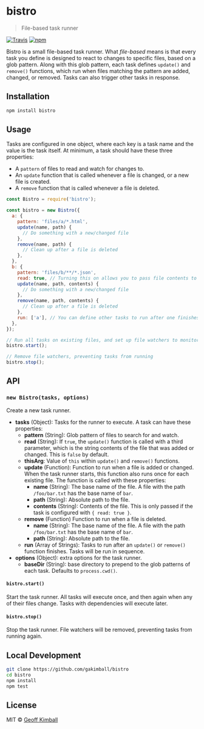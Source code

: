 # bistro

> File-based task runner

[![Travis](https://img.shields.io/travis/gakimball/bistro.svg?maxAge=2592000)](https://travis-ci.org/gakimball/bistro) [![npm](https://img.shields.io/npm/v/bistro.svg?maxAge=2592000)](https://www.npmjs.com/package/bistro)

Bistro is a small file-based task runner. What _file-based_ means is that every task you define is designed to react to changes to specific files, based on a glob pattern. Along with this glob pattern, each task defines `update()` and `remove()` functions, which run when files matching the pattern are added, changed, or removed. Tasks can also trigger other tasks in response.

## Installation

```bash
npm install bistro
```

## Usage

Tasks are configured in one object, where each key is a task name and the value is the task itself. At minimum, a task should have these three properties:

- A `pattern` of files to read and watch for changes to.
- An `update` function that is called whenever a file is changed, or a new file is created.
- A `remove` function that is called whenever a file is deleted.

```js
const Bistro = require('bistro');

const bistro = new Bistro({
  a: {
    pattern: 'files/a/*.html',
    update(name, path) {
      // Do something with a new/changed file
    },
    remove(name, path) {
      // Clean up after a file is deleted
    },
  },
  b: {
    pattern: 'files/b/**/*.json',
    read: true, // Turning this on allows you to pass file contents to the below functions
    update(name, path, contents) {
      // Do something with a new/changed file
    },
    remove(name, path, contents) {
      // Clean up after a file is deleted
    },
    run: ['a'], // You can define other tasks to run after one finishes
  },
});

// Run all tasks on existing files, and set up file watchers to monitor for changes
bistro.start();

// Remove file watchers, preventing tasks from running
bistro.stop();
```

## API

### `new Bistro(tasks, options)`

Create a new task runner.

- **tasks** (Object): Tasks for the runner to execute. A task can have these properties:
  - **pattern** (String): Glob pattern of files to search for and watch.
  - **read** (String): If `true`, the `update()` function is called with a third parameter, which is the string contents of the file that was added or changed. This is `false` by default.
  - **thisArg**: Value of `this` within `update()` and `remove()` functions.
  - **update** (Function): Function to run when a file is added or changed. When the task runner starts, this function also runs once for each existing file. The function is called with these properties:
    - **name** (String): The base name of the file. A file with the path `/foo/bar.txt` has the base name of `bar`.
    - **path** (String): Absolute path to the file.
    - **contents** (String): Contents of the file. This is only passed if the task is configured with `{ read: true }`.
  - **remove** (Function) Function to run when a file is deleted.
    - **name** (String): The base name of the file. A file with the path `/foo/bar.txt` has the base name of `bar`.
    - **path** (String): Absolute path to the file.
  - **run** (Array of Strings): Tasks to run after an `update()` or `remove()` function finishes. Tasks will be run in sequence.
- **options** (Object): extra options for the task runner.
  - **baseDir** (String): base directory to prepend to the glob patterns of each task. Defaults to `process.cwd()`.

#### `bistro.start()`

Start the task runner. All tasks will execute once, and then again when any of their files change. Tasks with dependencies will execute later.

#### `bistro.stop()`

Stop the task runner. File watchers will be removed, preventing tasks from running again.

## Local Development

```bash
git clone https://github.com/gakimball/bistro
cd bistro
npm install
npm test
```

## License

MIT &copy; [Geoff Kimball](http://geoffkimball.com)
